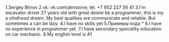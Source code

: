 1.Sergey Blinov
2.vk: vk.com\denstone; tel. +7 952 227 56 41
3.I'm excavator driver 27 years old with great desire be a programmer, this is my a chidhood dream. My best qualities are communicate and reliable. But sometimes a can be lazy.
4.I have no skills yet
5.Примеры кода *
6.I have no experience in programmer yet.
7.I have secondary speciality education on car mechanic.
8.My english level is A1
